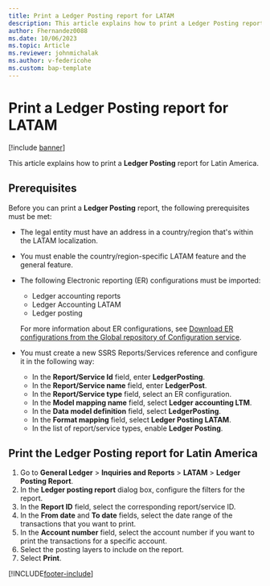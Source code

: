 ```yaml
---
title: Print a Ledger Posting report for LATAM
description: This article explains how to print a Ledger Posting report for Latin America.
author: Fhernandez0088
ms.date: 10/06/2023
ms.topic: Article
ms.reviewer: johnmichalak
ms.author: v-federicohe
ms.custom: bap-template
---
```


# Print a Ledger Posting report for LATAM

[!include [banner](../../includes/banner.md)]

This article explains how to print a **Ledger Posting** report for Latin America.

## Prerequisites

Before you can print a **Ledger Posting** report, the following prerequisites must be met:

- The legal entity must have an address in a country/region that's within the LATAM localization.
- You must enable the country/region-specific LATAM feature and the general feature.
- The following Electronic reporting (ER) configurations must be imported:

    - Ledger accounting reports
    - Ledger Accounting LATAM
    - Ledger posting

    For more information about ER configurations, see [Download ER configurations from the Global repository of Configuration service](../../../fin-ops-core/dev-itpro/analytics/er-download-configurations-global-repo.md).

- You must create a new SSRS Reports/Services reference and configure it in the following way:

    - In the **Report/Service Id** field, enter **LedgerPosting**.
    - In the **Report/Service name** field, enter **LedgerPost**.
    - In the **Report/Service type** field, select an ER configuration.
    - In the **Model mapping name** field, select **Ledger accounting LTM**.
    - In the **Data model definition** field, select **LedgerPosting**.
    - In the **Format mapping** field, select **Ledger Posting LATAM**.
    - In the list of report/service types, enable **Ledger Posting**.

## Print the Ledger Posting report for Latin America

1. Go to **General Ledger** \> **Inquiries and Reports** \> **LATAM** \> **Ledger Posting Report**.
2. In the **Ledger posting report** dialog box, configure the filters for the report.
3. In the **Report ID** field, select the corresponding report/service ID.
4. In the **From date** and **To date** fields, select the date range of the transactions that you want to print.
5. In the **Account number** field, select the account number if you want to print the transactions for a specific account.
6. Select the posting layers to include on the report.
7. Select **Print**.

[!INCLUDE[footer-include](../../../includes/footer-banner.md)]
